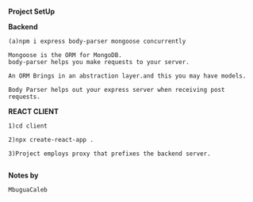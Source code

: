**Project SetUp**

**Backend**

```
(a)npm i express body-parser mongoose concurrently

Mongoose is the ORM for MongoDB.
body-parser helps you make requests to your server.

An ORM Brings in an abstraction layer.and this you may have models.

Body Parser helps out your express server when receiving post requests.
```

**REACT CLIENT**

```
1)cd client

2)npx create-react-app .

3)Project employs proxy that prefixes the backend server.


```

**Notes by**

```
MbuguaCaleb

```
